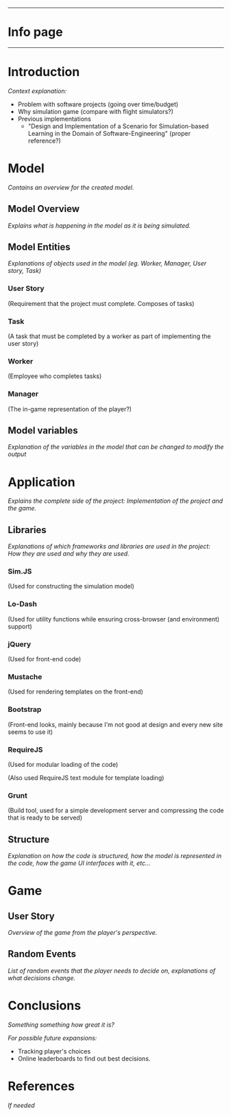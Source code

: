 

---

# Info page



---

# Introduction

*Context explanation:*

* Problem with software projects (going over time/budget)
* Why simulation game (compare with flight simulators?)
* Previous implementations
  * "Design and Implementation of a Scenario for Simulation-based Learning in the Domain of Software-Engineering" (proper reference?)


# Model

*Contains an overview for the created model.*

## Model Overview

*Explains what is happening in the model as it is being simulated.*

## Model Entities

*Explanations of objects used in the model (eg. Worker, Manager, User story, Task)*

### User Story

(Requirement that the project must complete. Composes of tasks)

### Task

(A task that must be completed by a worker as part of implementing the user story)

### Worker

(Employee who completes tasks)

### Manager

(The in-game representation of the player?)

## Model variables

*Explanation of the variables in the model that can be changed to modify the output*

# Application

*Explains the complete side of the project: Implementation of the project and the game.*

## Libraries

*Explanations of which frameworks and libraries are used in the project: How they are used and why they are used.*

### Sim.JS

(Used for constructing the simulation model)

### Lo-Dash

(Used for utility functions while ensuring cross-browser (and environment) support)

### jQuery

(Used for front-end code)

### Mustache

(Used for rendering templates on the front-end)

### Bootstrap

(Front-end looks, mainly because I'm not good at design and every new site seems to use it)

### RequireJS

(Used for modular loading of the code)

(Also used RequireJS text module for template loading)

### Grunt

(Build tool, used for a simple development server and compressing the code that is ready to be served)

## Structure

*Explanation on how the code is structured, how the model is represented in the code, how the game UI interfaces with it, etc...*

# Game

## User Story

*Overview of the game from the player's perspective.*

## Random Events

*List of random events that the player needs to decide on, explanations of what decisions change.*


# Conclusions

*Something something how great it is?*

*For possible future expansions:*

* Tracking player's choices
* Online leaderboards to find out best decisions.

# References

*If needed*

